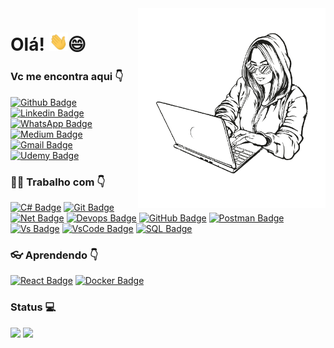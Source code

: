 <img align='right' width=300 src="assets/image.png">

# Olá! <img src="https://raw.githubusercontent.com/ABSphreak/ABSphreak/master/gifs/Hi.gif" width="30px">😄
### Vc me encontra aqui 👇

[![Github Badge](https://img.shields.io/badge/-Github-000?style=for-the-badge&logo=Github&logoColor=white&link=https://github.com/shaippinho)](https://github.com/shaippinho)
[![Linkedin Badge](https://img.shields.io/badge/-LinkedIn-blue?style=for-the-badge&logo=Linkedin&logoColor=white&link=https://www.linkedin.com/in/shaiene-pardo-do-pinho-b39295148)](https://www.linkedin.com/in/shaiene-pardo-do-pinho-b39295148)
[![WhatsApp Badge](https://img.shields.io/badge/WhatsApp-25D366?style=for-the-badge&logo=whatsapp&logoColor=white&link=https://api.whatsapp.com/send?1=pt_BR&phone=5548984623872)](https://api.whatsapp.com/send?1=pt_BR&phone=5548984623872)
[![Medium Badge](https://img.shields.io/badge/Medium-%23000000.svg?style=for-the-badge&logo=Medium&logoColor=white&link=https://shaipinho.medium.com/)](https://shaipinho.medium.com/)
[![Gmail Badge](https://img.shields.io/badge/Gmail-D14836?style=for-the-badge&logo=gmail&logoColor=white&link=mailto:shaienepardo@gmail.com?Subject=Oi%20Shai%20-%20GitHub/)](mailto:shaienepardo@gmail.com?Subject=Oi%20Shai%20-%20GitHub)
[![Udemy Badge](https://img.shields.io/badge/Udemy-%23EA5252.svg?style=for-the-badge&logo=Udemy&logoColor=white&link=https://www.udemy.com/user/shaiene-pardo/)](https://www.udemy.com/user/shaiene-pardo/)


### 👩‍💻 Trabalho com 👇
[![C# Badge](https://img.shields.io/badge/c%23-%23239120.svg?style=for-the-badge&logo=c-sharp&logoColor=white&link=https://docs.microsoft.com/pt-br/dotnet/csharp/)](https://docs.microsoft.com/pt-br/dotnet/csharp/)
[![Git Badge](https://img.shields.io/badge/git-%23F05033.svg?style=for-the-badge&logo=git&logoColor=white&link=https://git-scm.com/)](https://git-scm.com/)
[![Net Badge](https://img.shields.io/badge/.NET-5C2D91?style=for-the-badge&logo=.net&logoColor=white&link=https://dotnet.microsoft.com/)](https://dotnet.microsoft.com/)
[![Devops Badge](https://img.shields.io/badge/azure-%230072C6.svg?style=for-the-badge&logo=azure-devops&logoColor=white&link=https://azure.microsoft.com/)](https://azure.microsoft.com/)
[![GitHub Badge](https://img.shields.io/badge/github-%23121011.svg?style=for-the-badge&logo=github&logoColor=white&link=https://github.com/)](https://github.com/)
[![Postman Badge](https://img.shields.io/badge/Postman-FF6C37?style=for-the-badge&logo=postman&logoColor=red&link=https://www.postman.com/)](https://www.postman.com/)
[![Vs Badge](https://img.shields.io/badge/Visual%20Studio-5C2D91.svg?style=for-the-badge&logo=visual-studio&logoColor=white&link=https://visualstudio.microsoft.com/pt-br/)](https://visualstudio.microsoft.com/pt-br/)
[![VsCode Badge](https://img.shields.io/badge/VS%20Code-0078d7.svg?style=for-the-badge&logo=visual-studio-code&logoColor=white&link=https://code.visualstudio.com/)](https://code.visualstudio.com/)
[![SQL Badge](https://img.shields.io/badge/SQL%20Server-f0eff0.svg?style=for-the-badge&logo=Microsoft%20SQL%20Server&logoColor=red&link=https://www.microsoft.com/pt-br/sql-server/sql-server-downloads)](https://www.microsoft.com/pt-br/sql-server/sql-server-downloads)

### 👓 Aprendendo 👇
[![React Badge](https://img.shields.io/badge/react-%2320232a.svg?style=for-the-badge&logo=react&logoColor=%2361DAFB&link=https://reactjs.org/)](https://reactjs.org/)
[![Docker Badge](https://img.shields.io/badge/docker-%230db7ed.svg?style=for-the-badge&logo=docker&logoColor=white&link=https://www.docker.com/)](https://www.docker.com/)

### Status 💻
<div>
  <img height="180em" src="https://github-readme-stats.vercel.app/api?username=shaippinho&show_icons=true&theme=shades-of-purple"/>
  <img height="180em" src="https://github-readme-stats.vercel.app/api/top-langs/?username=shaippinho&theme=shades-of-purple"/>
</div>
